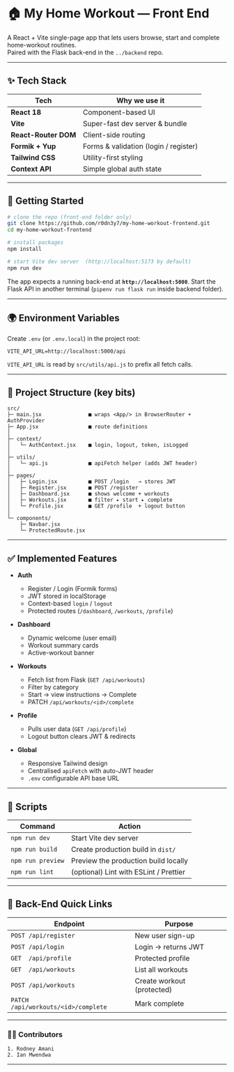 # 🏠 My Home Workout — Front End

A React + Vite single-page app that lets users browse, start and complete home-workout routines.  
Paired with the Flask back-end in the `../backend` repo.

---

## ✨ Tech Stack

| Tech                | Why we use it                               |
| ------------------- | ------------------------------------------- |
| **React 18**        | Component-based UI                          |
| **Vite**            | Super-fast dev server & bundle              |
| **React-Router DOM**| Client-side routing                         |
| **Formik + Yup**    | Forms & validation (login / register)       |
| **Tailwind CSS**    | Utility-first styling                       |
| **Context API**     | Simple global auth state                    |

---

## 🚀 Getting Started

```bash
# clone the repo (front-end folder only)
git clone https://github.com/r0dn3y7/my-home-workout-frontend.git
cd my-home-workout-frontend

# install packages
npm install

# start Vite dev server  (http://localhost:5173 by default)
npm run dev
````

The app expects a running back-end at **`http://localhost:5000`**.
Start the Flask API in another terminal (`pipenv run flask run` inside backend folder).

---

## 🌍 Environment Variables

Create `.env` (or `.env.local`) in the project root:

```
VITE_API_URL=http://localhost:5000/api
```

`VITE_API_URL` is read by `src/utils/api.js` to prefix all fetch calls.

---

## 📂 Project Structure (key bits)

```
src/
├─ main.jsx               ■ wraps <App/> in BrowserRouter + AuthProvider
├─ App.jsx                ■ route definitions
│
├─ context/
│   └─ AuthContext.jsx    ■ login, logout, token, isLogged
│
├─ utils/
│   └─ api.js             ■ apiFetch helper (adds JWT header)
│
├─ pages/
│   ├─ Login.jsx          ■ POST /login   → stores JWT
│   ├─ Register.jsx       ■ POST /register
│   ├─ Dashboard.jsx      ■ shows welcome + workouts
│   ├─ Workouts.jsx       ■ filter ▸ start ▸ complete
│   └─ Profile.jsx        ■ GET /profile  + logout button
│
└─ components/
    ├─ Navbar.jsx
    └─ ProtectedRoute.jsx
```

---

## ✅ Implemented Features

* **Auth**

  * Register / Login (Formik forms)
  * JWT stored in localStorage
  * Context-based `login` / `logout`
  * Protected routes (`/dashboard`, `/workouts`, `/profile`)

* **Dashboard**

  * Dynamic welcome (user email)
  * Workout summary cards
  * Active-workout banner

* **Workouts**

  * Fetch list from Flask (`GET /api/workouts`)
  * Filter by category
  * Start → view instructions → Complete
  * PATCH `/api/workouts/<id>/complete`

* **Profile**

  * Pulls user data (`GET /api/profile`)
  * Logout button clears JWT & redirects

* **Global**

  * Responsive Tailwind design
  * Centralised `apiFetch` with auto-JWT header
  * `.env` configurable API base URL

---

## 🧪 Scripts

| Command           | Action                                 |
| ----------------- | -------------------------------------- |
| `npm run dev`     | Start Vite dev server                  |
| `npm run build`   | Create production build in `dist/`     |
| `npm run preview` | Preview the production build locally   |
| `npm run lint`    | (optional) Lint with ESLint / Prettier |

---

## 🔗 Back-End Quick Links

| Endpoint                            | Purpose                    |
| ----------------------------------- | -------------------------- |
| `POST /api/register`                | New user sign-up           |
| `POST /api/login`                   | Login → returns JWT        |
| `GET  /api/profile`                 | Protected profile          |
| `GET  /api/workouts`                | List all workouts          |
| `POST /api/workouts`                | Create workout (protected) |
| `PATCH /api/workouts/<id>/complete` | Mark complete              |

---



### 👷‍♂️ Contributors
    1. Rodney Amani
    2. Ian Mwendwa

---

```


